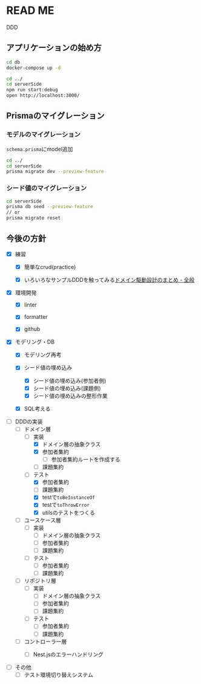 # READ ME
DDD

## アプリケーションの始め方
```zsh
cd db
docker-compose up -d

cd ../
cd serverSide
npm run start:debug
open http://localhost:3000/
```


## Prismaのマイグレーション
### モデルのマイグレーション
`schema.prisma`にmodel追加
```zsh
cd ../
cd serverSide
prisma migrate dev --preview-feature
```
### シード値のマイグレーション
```zsh
cd serverSide
prisma db seed --preview-feature
// or 
prisma migrate reset
```


## 今後の方針
+ [x] 練習
  + [x] 簡単なcrud(practice)
  + [x] いろいろなサンプルDDDを触ってみる[ドメイン駆動設計のまとめ - 全般](https://scrapbox.io/ampersand/%E3%83%89%E3%83%A1%E3%82%A4%E3%83%B3%E9%A7%86%E5%8B%95%E8%A8%AD%E8%A8%88%E3%81%AE%E3%81%BE%E3%81%A8%E3%82%81)


+ [x] 環境開発
  + [x] linter
  + [x] formatter
  + [x] github


+ [x] モデリング・DB
  + [x] モデリング再考
  + [x] シード値の埋め込み
    + [x] シード値の埋め込み(参加者側)
    + [x] シード値の埋め込み(課題側)
    + [x] シード値の埋め込みの整形作業
  + [x] SQL考える
 

+ [ ] DDDの実装
  + [ ] ドメイン層
    + [ ] 実装
      + [x] ドメイン層の抽象クラス
      + [x] 参加者集約
        + [ ] 参加者集約ルートを作成する
      + [ ] 課題集約
    + [ ] テスト
      + [x] 参加者集約
      + [ ] 課題集約
      + [x] testで`toBeInstanceOf`
      + [x] testで`toThrowError`
      + [x] utilsのテストをつくる
  + [ ] ユースケース層
    + [ ] 実装
      + [ ] ドメイン層の抽象クラス
      + [ ] 参加者集約
      + [ ] 課題集約
    + [ ] テスト
      + [ ] 参加者集約
      + [ ] 課題集約
  + [ ] リポジトリ層
    + [ ] 実装
      + [ ] ドメイン層の抽象クラス
      + [ ] 参加者集約
      + [ ] 課題集約
    + [ ] テスト
      + [ ] 参加者集約
      + [ ] 課題集約
  + [ ] コントローラー層
    + [ ] Nest.jsのエラーハンドリング


+ [ ] その他
  + [ ] テスト環境切り替えシステム
